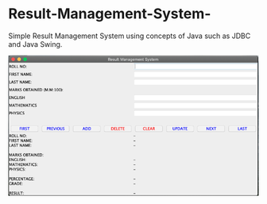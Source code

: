 # Result-Management-System-
Simple Result Management System using concepts of Java such as JDBC and Java Swing.

![](Screenshot%202020-07-21%20at%203.19.35%20PM.png)
